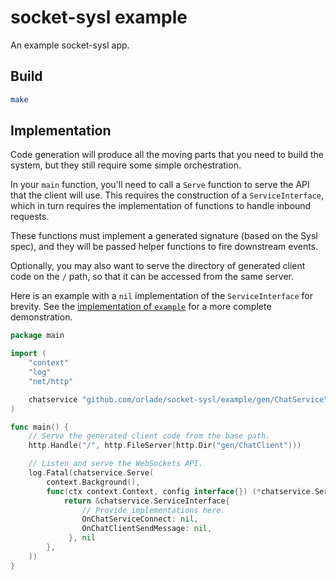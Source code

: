 # socket-sysl example

An example socket-sysl app.

## Build

```bash
make
```

## Implementation

Code generation will produce all the moving parts that you need to build the system, but they still require some simple orchestration.

In your `main` function, you'll need to call a `Serve` function to serve the API that the client will use. This requires the construction of a `ServiceInterface`, which in turn requires the implementation of functions to handle inbound requests.

These functions must implement a generated signature (based on the Sysl spec), and they will be passed helper functions to fire downstream events. 

Optionally, you may also want to serve the directory of generated client code on the `/` path, so that it can be accessed from the same server.

Here is an example with a `nil` implementation of the `ServiceInterface` for brevity. See the [implementation of `example`](example/) for a more complete demonstration.

```go
package main

import (
	"context"
	"log"
	"net/http"

	chatservice "github.com/orlade/socket-sysl/example/gen/ChatService"
)

func main() {
	// Serve the generated client code from the base path.
	http.Handle("/", http.FileServer(http.Dir("gen/ChatClient")))

	// Listen and serve the WebSockets API.
	log.Fatal(chatservice.Serve(
		context.Background(),
		func(ctx context.Context, config interface{}) (*chatservice.ServiceInterface, error) {
			return &chatservice.ServiceInterface{
				// Provide implementations here.
				OnChatServiceConnect: nil,
				OnChatClientSendMessage: nil,
			 }, nil
		},
	))
}
```
